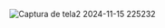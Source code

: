 
![Captura de tela2 2024-11-15 225232](https://github.com/user-attachments/assets/f35a6d70-fdd5-405f-813d-07ba137c6ef5)
